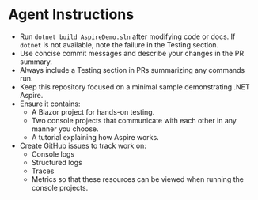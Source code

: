# Agent Instructions

- Run `dotnet build AspireDemo.sln` after modifying code or docs. If `dotnet` is
  not available, note the failure in the Testing section.
- Use concise commit messages and describe your changes in the PR summary.
- Always include a Testing section in PRs summarizing any commands run.
- Keep this repository focused on a minimal sample demonstrating .NET Aspire.
- Ensure it contains:
  - A Blazor project for hands-on testing.
  - Two console projects that communicate with each other in any manner you choose.
  - A tutorial explaining how Aspire works.
- Create GitHub issues to track work on:
  - Console logs
  - Structured logs
  - Traces
  - Metrics
  so that these resources can be viewed when running the console projects.
